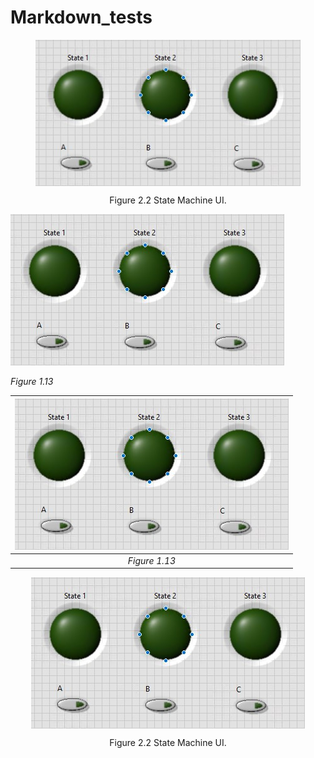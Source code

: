 # Markdown_tests
<figure>
  <p align ="center">
  <img src="state_machine_ui.jpg" alt="State Machine UI" align="center">
  <p align ="center">
  <figcaption align ="center">Figure 2.2 State Machine UI.</figcaption>
  </p>
</figure>


![Figure 1.13 Custom Temperature Controller Includes Block Diagram](state_machine_ui.jpg)

*Figure 1.13*



|![Figure 1.13 Custom Temperature Controller Includes Block Diagram](state_machine_ui.jpg)|
|:--:|
| *Figure 1.13*  |


  <p align ="center">
  <img src="state_machine_ui.jpg" alt="State Machine UI" align="center">
  <p align ="center">
 Figure 2.2 State Machine UI.
  </p>
